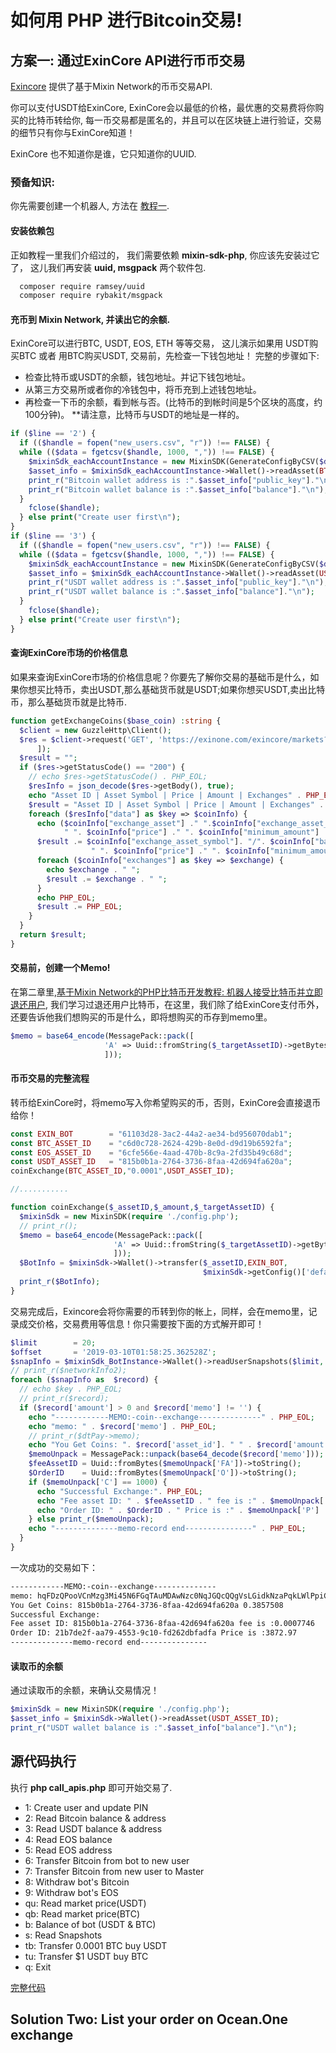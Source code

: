 # 如何用 PHP 进行Bitcoin交易!

## 方案一: 通过ExinCore API进行币币交易
[Exincore](https://github.com/exinone/exincore) 提供了基于Mixin Network的币币交易API.

你可以支付USDT给ExinCore, ExinCore会以最低的价格，最优惠的交易费将你购买的比特币转给你, 每一币交易都是匿名的，并且可以在区块链上进行验证，交易的细节只有你与ExinCore知道！

ExinCore 也不知道你是谁，它只知道你的UUID.

### 预备知识:
你先需要创建一个机器人, 方法在 [教程一](https://github.com/wenewzhang/mixin_labs-php-bot/blob/master/README-zhchs.md).

#### 安装依赖包
正如教程一里我们介绍过的， 我们需要依赖 **mixin-sdk-php**, 你应该先安装过它了， 这儿我们再安装 **uuid, msgpack** 两个软件包.
```bash
  composer require ramsey/uuid
  composer require rybakit/msgpack
```
#### 充币到 Mixin Network, 并读出它的余额.
ExinCore可以进行BTC, USDT, EOS, ETH 等等交易， 这儿演示如果用 USDT购买BTC 或者 用BTC购买USDT, 交易前，先检查一下钱包地址！
完整的步骤如下:
- 检查比特币或USDT的余额，钱包地址。并记下钱包地址。
- 从第三方交易所或者你的冷钱包中，将币充到上述钱包地址。
- 再检查一下币的余额，看到帐与否。(比特币的到帐时间是5个区块的高度，约100分钟)。
**请注意，比特币与USDT的地址是一样的。
```php
if ($line == '2') {
  if (($handle = fopen("new_users.csv", "r")) !== FALSE) {
  while (($data = fgetcsv($handle, 1000, ",")) !== FALSE) {
    $mixinSdk_eachAccountInstance = new MixinSDK(GenerateConfigByCSV($data));
    $asset_info = $mixinSdk_eachAccountInstance->Wallet()->readAsset(BTC_ASSET_ID);
    print_r("Bitcoin wallet address is :".$asset_info["public_key"]."\n");
    print_r("Bitcoin wallet balance is :".$asset_info["balance"]."\n");
  }
    fclose($handle);
  } else print("Create user first\n");
}
if ($line == '3') {
  if (($handle = fopen("new_users.csv", "r")) !== FALSE) {
  while (($data = fgetcsv($handle, 1000, ",")) !== FALSE) {
    $mixinSdk_eachAccountInstance = new MixinSDK(GenerateConfigByCSV($data));
    $asset_info = $mixinSdk_eachAccountInstance->Wallet()->readAsset(USDT_ASSET_ID);
    print_r("USDT wallet address is :".$asset_info["public_key"]."\n");
    print_r("USDT wallet balance is :".$asset_info["balance"]."\n");
  }
    fclose($handle);
  } else print("Create user first\n");
}
```
#### 查询ExinCore市场的价格信息
如果来查询ExinCore市场的价格信息呢？你要先了解你交易的基础币是什么，如果你想买比特币，卖出USDT,那么基础货币就是USDT;如果你想买USDT,卖出比特币，那么基础货币就是比特币.
```php
function getExchangeCoins($base_coin) :string {
  $client = new GuzzleHttp\Client();
  $res = $client->request('GET', 'https://exinone.com/exincore/markets?base_asset='.$base_coin, [
      ]);
  $result = "";
  if ($res->getStatusCode() == "200") {
    // echo $res->getStatusCode() . PHP_EOL;
    $resInfo = json_decode($res->getBody(), true);
    echo "Asset ID | Asset Symbol | Price | Amount | Exchanges" . PHP_EOL;
    $result = "Asset ID | Asset Symbol | Price | Amount | Exchanges" . PHP_EOL;
    foreach ($resInfo["data"] as $key => $coinInfo) {
      echo ($coinInfo["exchange_asset"] ." ".$coinInfo["exchange_asset_symbol"]. "/". $coinInfo["base_asset_symbol"] .
            " ". $coinInfo["price"] ." ". $coinInfo["minimum_amount"] ."-". $coinInfo["maximum_amount"] . " ");
      $result .= $coinInfo["exchange_asset_symbol"]. "/". $coinInfo["base_asset_symbol"] .
                  " ". $coinInfo["price"] ." ". $coinInfo["minimum_amount"] ."-". $coinInfo["maximum_amount"] . " ";
      foreach ($coinInfo["exchanges"] as $key => $exchange) {
        echo $exchange . " ";
        $result .= $exchange . " ";
      }
      echo PHP_EOL;
      $result .= PHP_EOL;
    }
  }
  return $result;
}
```

#### 交易前，创建一个Memo!
在第二章里,[基于Mixin Network的PHP比特币开发教程: 机器人接受比特币并立即退还用户](https://github.com/wenewzhang/mixin_labs-php-bot/blob/master/README2-zhchs.md), 我们学习过退还用户比特币，在这里，我们除了给ExinCore支付币外，还要告诉他我们想购买的币是什么，即将想购买的币存到memo里。
```php
$memo = base64_encode(MessagePack::pack([
                     'A' => Uuid::fromString($_targetAssetID)->getBytes(),
                     ]));
```
#### 币币交易的完整流程
转币给ExinCore时，将memo写入你希望购买的币，否则，ExinCore会直接退币给你！
```php
const EXIN_BOT        = "61103d28-3ac2-44a2-ae34-bd956070dab1";
const BTC_ASSET_ID    = "c6d0c728-2624-429b-8e0d-d9d19b6592fa";
const EOS_ASSET_ID    = "6cfe566e-4aad-470b-8c9a-2fd35b49c68d";
const USDT_ASSET_ID   = "815b0b1a-2764-3736-8faa-42d694fa620a";
coinExchange(BTC_ASSET_ID,"0.0001",USDT_ASSET_ID);

//...........

function coinExchange($_assetID,$_amount,$_targetAssetID) {
  $mixinSdk = new MixinSDK(require './config.php');
  // print_r();
  $memo = base64_encode(MessagePack::pack([
                       'A' => Uuid::fromString($_targetAssetID)->getBytes(),
                       ]));
  $BotInfo = $mixinSdk->Wallet()->transfer($_assetID,EXIN_BOT,
                                           $mixinSdk->getConfig()['default']['pin'],$_amount,$memo);
  print_r($BotInfo);
}
```
交易完成后，Exincore会将你需要的币转到你的帐上，同样，会在memo里，记录成交价格，交易费用等信息！你只需要按下面的方式解开即可！
```php
$limit        = 20;
$offset       = '2019-03-10T01:58:25.362528Z';
$snapInfo = $mixinSdk_BotInstance->Wallet()->readUserSnapshots($limit, $offset);
// print_r($networkInfo2);
foreach ($snapInfo as  $record) {
  // echo $key . PHP_EOL;
  // print_r($record);
  if ($record['amount'] > 0 and $record['memo'] != '') {
    echo "------------MEMO:-coin--exchange--------------" . PHP_EOL;
    echo "memo: " . $record['memo'] . PHP_EOL;
    // print_r($dtPay->memo);
    echo "You Get Coins: ". $record['asset_id']. " " . $record['amount'] . PHP_EOL;
    $memoUnpack = MessagePack::unpack(base64_decode($record['memo']));
    $feeAssetID = Uuid::fromBytes($memoUnpack['FA'])->toString();
    $OrderID    = Uuid::fromBytes($memoUnpack['O'])->toString();
    if ($memoUnpack['C'] == 1000) {
      echo "Successful Exchange:". PHP_EOL;
      echo "Fee asset ID: " . $feeAssetID . " fee is :" . $memoUnpack['F'] . PHP_EOL;
      echo "Order ID: " . $OrderID . " Price is :" . $memoUnpack['P'] . PHP_EOL;
    } else print_r($memoUnpack);
    echo "--------------memo-record end---------------" . PHP_EOL;
  }
}
```

一次成功的交易如下：
```bash
------------MEMO:-coin--exchange--------------
memo: hqFDzQPooVCnMzg3Mi45N6FGqTAuMDAwNzc0NqJGQcQQgVsLGidkNzaPqkLWlPpiCqFUoUahT8QQIbfeL6p5RVOcEP0mLb+t+g==
You Get Coins: 815b0b1a-2764-3736-8faa-42d694fa620a 0.3857508
Successful Exchange:
Fee asset ID: 815b0b1a-2764-3736-8faa-42d694fa620a fee is :0.0007746
Order ID: 21b7de2f-aa79-4553-9c10-fd262dbfadfa Price is :3872.97
--------------memo-record end---------------
```

#### 读取币的余额
通过读取币的余额，来确认交易情况！
```php
$mixinSdk = new MixinSDK(require './config.php');
$asset_info = $mixinSdk->Wallet()->readAsset(USDT_ASSET_ID);
print_r("USDT wallet balance is :".$asset_info["balance"]."\n");
```
## 源代码执行
执行 **php call_apis.php** 即可开始交易了.

- 1: Create user and update PIN
- 2: Read Bitcoin balance & address
- 3: Read USDT balance & address
- 4: Read EOS balance
- 5: Read EOS address
- 6: Transfer Bitcoin from bot to new user
- 7: Transfer Bitcoin from new user to Master
- 8: Withdraw bot's Bitcoin
- 9: Withdraw bot's EOS
- qu: Read market price(USDT)
- qb: Read market price(BTC)
- b: Balance of  bot (USDT & BTC)
- s: Read Snapshots
- tb: Transfer 0.0001 BTC buy USDT
- tu: Transfer $1 USDT buy BTC
- q: Exit

[完整代码](https://github.com/wenewzhang/mixin_labs-php-bot/blob/master/call_apis.php)

## Solution Two: List your order on Ocean.One exchange

